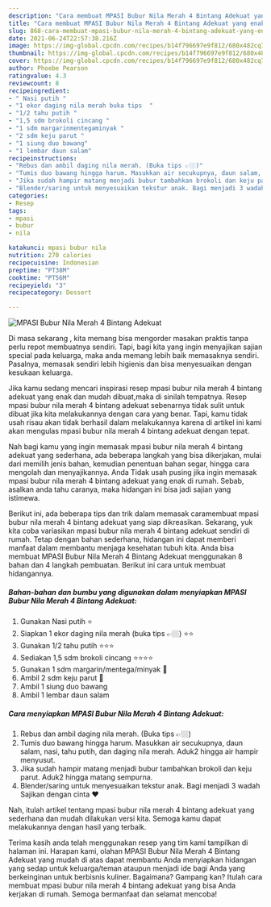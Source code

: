 ```yaml
---
description: "Cara membuat MPASI Bubur Nila Merah 4 Bintang Adekuat yang enak Untuk Jualan"
title: "Cara membuat MPASI Bubur Nila Merah 4 Bintang Adekuat yang enak Untuk Jualan"
slug: 868-cara-membuat-mpasi-bubur-nila-merah-4-bintang-adekuat-yang-enak-untuk-jualan
date: 2021-06-24T22:57:38.216Z
image: https://img-global.cpcdn.com/recipes/b14f796697e9f812/680x482cq70/mpasi-bubur-nila-merah-4-bintang-adekuat-foto-resep-utama.jpg
thumbnail: https://img-global.cpcdn.com/recipes/b14f796697e9f812/680x482cq70/mpasi-bubur-nila-merah-4-bintang-adekuat-foto-resep-utama.jpg
cover: https://img-global.cpcdn.com/recipes/b14f796697e9f812/680x482cq70/mpasi-bubur-nila-merah-4-bintang-adekuat-foto-resep-utama.jpg
author: Phoebe Pearson
ratingvalue: 4.3
reviewcount: 8
recipeingredient:
- " Nasi putih "
- "1 ekor daging nila merah buka tips  "
- "1/2 tahu putih "
- "1,5 sdm brokoli cincang "
- "1 sdm margarinmentegaminyak "
- "2 sdm keju parut "
- "1 siung duo bawang"
- "1 lembar daun salam"
recipeinstructions:
- "Rebus dan ambil daging nila merah. (Buka tips 👉🏼)"
- "Tumis duo bawang hingga harum. Masukkan air secukupnya, daun salam, nasi, tahu putih, dan daging nila merah. Aduk2 hingga air hampir menyusut."
- "Jika sudah hampir matang menjadi bubur tambahkan brokoli dan keju parut. Aduk2 hingga matang sempurna."
- "Blender/saring untuk menyesuaikan tekstur anak. Bagi menjadi 3 wadah Sajikan dengan cinta ❤️"
categories:
- Resep
tags:
- mpasi
- bubur
- nila

katakunci: mpasi bubur nila 
nutrition: 270 calories
recipecuisine: Indonesian
preptime: "PT38M"
cooktime: "PT56M"
recipeyield: "3"
recipecategory: Dessert

---
```



![MPASI Bubur Nila Merah 4 Bintang Adekuat](https://img-global.cpcdn.com/recipes/b14f796697e9f812/680x482cq70/mpasi-bubur-nila-merah-4-bintang-adekuat-foto-resep-utama.jpg)

Di masa  sekarang , kita memang bisa mengorder masakan praktis tanpa perlu repot membuatnya sendiri. Tapi, bagi kita yang ingin menyajikan sajian special pada keluarga, maka anda memang lebih baik memasaknya sendiri. Pasalnya, memasak sendiri lebih higienis dan bisa menyesuaikan dengan kesukaan keluarga.

Jika kamu sedang mencari inspirasi resep mpasi bubur nila merah 4 bintang adekuat yang enak dan mudah dibuat,maka di sinilah tempatnya. Resep mpasi bubur nila merah 4 bintang adekuat  sebenarnya tidak sulit untuk dibuat jika kita melakukannya dengan cara yang benar. Tapi, kamu tidak usah risau akan tidak berhasil dalam melakukannya 
karena di artikel ini kami akan mengulas mpasi bubur nila merah 4 bintang adekuat dengan tepat.  



Nah bagi kamu yang ingin memasak mpasi bubur nila merah 4 bintang adekuat yang sederhana, ada beberapa langkah yang bisa dikerjakan, mulai dari memilih jenis bahan, kemudian penentuan bahan segar, hingga cara mengolah dan menyajikannya. Anda Tidak usah pusing jika ingin memasak mpasi bubur nila merah 4 bintang adekuat yang enak di rumah. Sebab, asalkan anda  tahu caranya, maka hidangan ini bisa jadi sajian yang istimewa.

Berikut ini, ada beberapa tips dan trik dalam memasak caramembuat mpasi bubur nila merah 4 bintang adekuat yang siap dikreasikan. Sekarang, yuk kita coba variasikan mpasi bubur nila merah 4 bintang adekuat sendiri di rumah. Tetap dengan bahan sederhana, hidangan ini dapat memberi manfaat dalam membantu menjaga kesehatan tubuh kita. Anda bisa membuat MPASI Bubur Nila Merah 4 Bintang Adekuat menggunakan 8 bahan dan 4 langkah pembuatan. Berikut ini cara untuk membuat hidangannya.

<!--inarticleads1-->

##### Bahan-bahan dan bumbu yang digunakan dalam menyiapkan MPASI Bubur Nila Merah 4 Bintang Adekuat:

1. Gunakan  Nasi putih ⭐
1. Siapkan 1 ekor daging nila merah (buka tips 👉🏼) ⭐⭐
1. Gunakan 1/2 tahu putih ⭐⭐⭐
1. Sediakan 1,5 sdm brokoli cincang ⭐⭐⭐⭐
1. Gunakan 1 sdm margarin/mentega/minyak 🌙
1. Ambil 2 sdm keju parut 🌙
1. Ambil 1 siung duo bawang
1. Ambil 1 lembar daun salam




<!--inarticleads2-->

##### Cara menyiapkan MPASI Bubur Nila Merah 4 Bintang Adekuat:

1. Rebus dan ambil daging nila merah. (Buka tips 👉🏼)
1. Tumis duo bawang hingga harum. Masukkan air secukupnya, daun salam, nasi, tahu putih, dan daging nila merah. Aduk2 hingga air hampir menyusut.
1. Jika sudah hampir matang menjadi bubur tambahkan brokoli dan keju parut. Aduk2 hingga matang sempurna.
1. Blender/saring untuk menyesuaikan tekstur anak. Bagi menjadi 3 wadah Sajikan dengan cinta ❤️




Nah, itulah artikel tentang  mpasi bubur nila merah 4 bintang adekuat  yang sederhana dan mudah dilakukan versi kita. Semoga kamu dapat melakukannya dengan hasil yang terbaik. 

Terima kasih anda telah menggunakan resep yang tim kami tampilkan di halaman ini. Harapan kami, olahan  MPASI Bubur Nila Merah 4 Bintang Adekuat yang mudah di atas dapat membantu Anda menyiapkan hidangan yang sedap untuk keluarga/teman ataupun menjadi ide bagi Anda yang berkeinginan untuk berbisnis kuliner. Bagaimana? Gampang kan? Itulah cara membuat mpasi bubur nila merah 4 bintang adekuat yang bisa Anda kerjakan di rumah. Semoga bermanfaat dan selamat mencoba!

